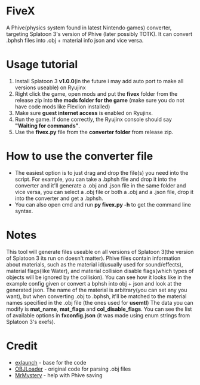 # FiveX
A Phive(physics system found in latest Nintendo games) converter, targeting Splatoon 3's version of Phive (later possibly TOTK).
It can convert .bphsh files into .obj + material info json and vice versa.

# Usage tutorial
1. Install Splatoon 3 **v1.0.0**(in the future i may add auto port to make all versions useable) on Ryujinx
2. Right click the game, open mods and put the **fivex** folder from the release zip into **the mods folder for the game** (make sure you do not have code mods like Flexlion installed)
3. Make sure **guest internet access** is enabled on Ryujinx.
4. Run the game. If done correctly, the Ryujinx console should say **"Waiting for commands"**.
5. Use the **fivex.py** file from the **converter folder** from release zip.

# How to use the converter file
- The easiest option is to just drag and drop the file(s) you need into the script. For example, you can take a .bphsh file and drop it into the converter and it'll generate a .obj and .json file in the same folder and vice versa, you can select a .obj file or both a .obj and a .json file, drop it into the converter and get a .bphsh.
- You can also open cmd and run **py fivex.py -h** to get the command line syntax.

# Notes
This tool will generate files useable on all versions of Splatoon 3(the version of Splatoon 3 its run on doesn't matter).
Phive files contain information about materials, such as the material id(usually used for sound/effects), material flags(like Water), and material collision disable flags(which types of objects will be ignored by the collision). You can see how it looks like in the example config given or convert a bphsh into obj + json and look at the generated json.
The name of the material is arbitrary(you can set any you want), but when converting .obj to .bphsh, it'll be matched to the material names specified in the .obj file (the ones used for **usemtl**)
The data you can modify is **mat_name**, **mat_flags** and **col_disable_flags**. You can see the list of available options in **fxconfig.json** (it was made using enum strings from Splatoon 3's exefs).

# Credit
- [exlaunch](https://github.com/shadowninja108/exlaunch) - base for the code
- [OBJLoader](https://github.com/Bly7/OBJ-Loader) - original code for parsing .obj files
- [MrMystery](https://github.com/MrMystery-Official) - help with Phive saving